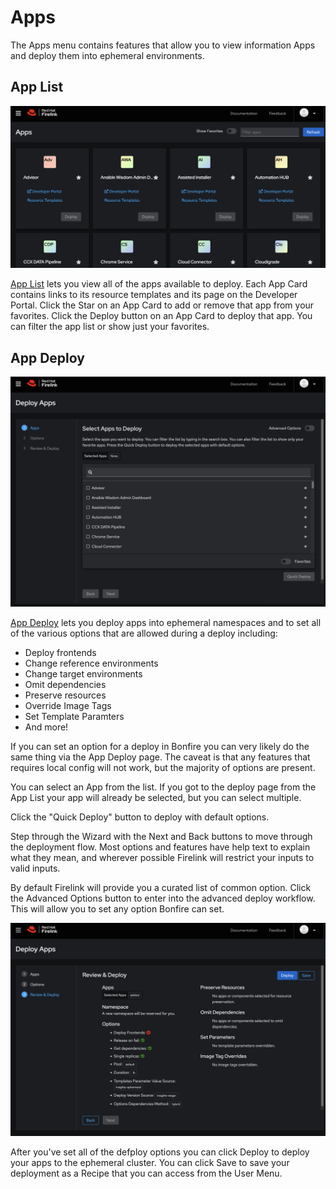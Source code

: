 # Apps
The Apps menu contains features that allow you to view information Apps and deploy them into ephemeral environments.

## App List
<img src="images/app-list.png"/>

[App List](https://firelink.apps.crc-eph.r9lp.p1.openshiftapps.com/apps/list) lets you view all of the apps available to deploy. Each App Card contains links to its resource templates and its page on the Developer Portal. Click the Star on an App Card to add or remove that app from your favorites. Click the Deploy button on an App Card to deploy that app. You can filter the app list or show just your favorites.

## App Deploy
<img src="images/apps-deploy.png"/>

[App Deploy](https://firelink.apps.crc-eph.r9lp.p1.openshiftapps.com/apps/deploy) lets you deploy apps into ephemeral namespaces and to set all of the various options that are allowed during a deploy including:

* Deploy frontends
* Change reference environments
* Change target environments
* Omit dependencies
* Preserve resources
* Override Image Tags
* Set Template Paramters
* And more!

If you can set an option for a deploy in Bonfire you can very likely do the same thing via the App Deploy page. The caveat is that any features that requires local config will not work, but the majority of options are present.

You can select an App from the list. If you got to the deploy page from the App List your app will already be selected, but you can select multiple.

Click the "Quick Deploy" button to deploy with default options. 

Step through the Wizard with the Next and Back buttons to move through the deployment flow. Most options and features have help text to explain what they mean, and wherever possible Firelink will restrict your inputs to valid inputs.

By default Firelink will provide you a curated list of common option. Click the Advanced Options button to enter into the advanced deploy workflow. This will allow you to set any option Bonfire can set.

<img src="images/review.png"/>

After you've set all of the defploy options you can click Deploy to deploy your apps to the ephemeral cluster. You can click Save to save your deployment as a Recipe that you can access from the User Menu.